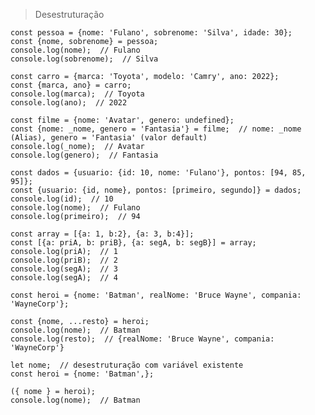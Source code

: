 > Desestruturação

    const pessoa = {nome: 'Fulano', sobrenome: 'Silva', idade: 30};
    const {nome, sobrenome} = pessoa;
    console.log(nome);  // Fulano
    console.log(sobrenome);  // Silva

    const carro = {marca: 'Toyota', modelo: 'Camry', ano: 2022};
    const {marca, ano} = carro;
    console.log(marca);  // Toyota
    console.log(ano);  // 2022

    const filme = {nome: 'Avatar', genero: undefined};
    const {nome: _nome, genero = 'Fantasia'} = filme;  // nome: _nome (Alias), genero = 'Fantasia' (valor default)
    console.log(_nome);  // Avatar
    console.log(genero);  // Fantasia

    const dados = {usuario: {id: 10, nome: 'Fulano'}, pontos: [94, 85, 95]};
    const {usuario: {id, nome}, pontos: [primeiro, segundo]} = dados;
    console.log(id);  // 10
    console.log(nome);  // Fulano
    console.log(primeiro);  // 94

    const array = [{a: 1, b:2}, {a: 3, b:4}];
    const [{a: priA, b: priB}, {a: segA, b: segB}] = array;
    console.log(priA);  // 1
    console.log(priB);  // 2
    console.log(segA);  // 3
    console.log(segA);  // 4

    const heroi = {nome: 'Batman', realNome: 'Bruce Wayne', compania: 'WayneCorp'};

    const {nome, ...resto} = heroi;
    console.log(nome);  // Batman
    console.log(resto);  // {realNome: 'Bruce Wayne', compania: 'WayneCorp'}

    let nome;  // desestruturação com variável existente
    const heroi = {nome: 'Batman',};

    ({ nome } = heroi);
    console.log(nome);  // Batman

    
    
